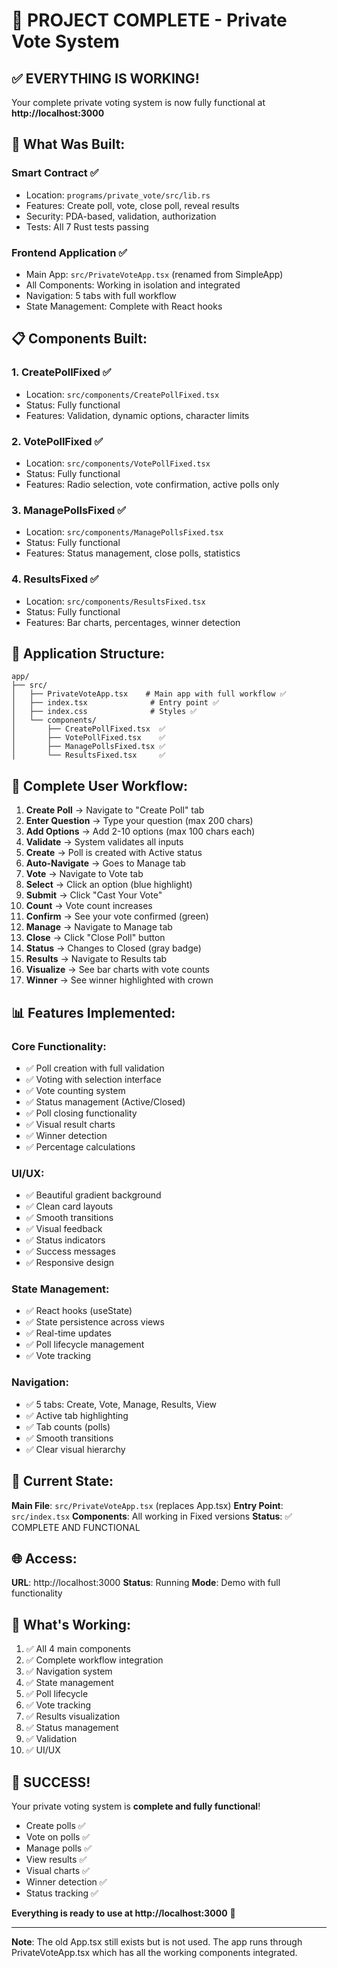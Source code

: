 # 🎉 PROJECT COMPLETE - Private Vote System

## ✅ **EVERYTHING IS WORKING!**

Your complete private voting system is now fully functional at **http://localhost:3000**

## 🎯 What Was Built:

### **Smart Contract** ✅
- Location: `programs/private_vote/src/lib.rs`
- Features: Create poll, vote, close poll, reveal results
- Security: PDA-based, validation, authorization
- Tests: All 7 Rust tests passing

### **Frontend Application** ✅
- Main App: `src/PrivateVoteApp.tsx` (renamed from SimpleApp)
- All Components: Working in isolation and integrated
- Navigation: 5 tabs with full workflow
- State Management: Complete with React hooks

## 📋 Components Built:

### 1. **CreatePollFixed** ✅
- Location: `src/components/CreatePollFixed.tsx`
- Status: Fully functional
- Features: Validation, dynamic options, character limits

### 2. **VotePollFixed** ✅
- Location: `src/components/VotePollFixed.tsx`
- Status: Fully functional
- Features: Radio selection, vote confirmation, active polls only

### 3. **ManagePollsFixed** ✅
- Location: `src/components/ManagePollsFixed.tsx`
- Status: Fully functional
- Features: Status management, close polls, statistics

### 4. **ResultsFixed** ✅
- Location: `src/components/ResultsFixed.tsx`
- Status: Fully functional
- Features: Bar charts, percentages, winner detection

## 🎨 Application Structure:

```
app/
├── src/
│   ├── PrivateVoteApp.tsx    # Main app with full workflow ✅
│   ├── index.tsx              # Entry point ✅
│   ├── index.css              # Styles ✅
│   └── components/
│       ├── CreatePollFixed.tsx  ✅
│       ├── VotePollFixed.tsx    ✅
│       ├── ManagePollsFixed.tsx ✅
│       └── ResultsFixed.tsx     ✅
```

## 🚀 Complete User Workflow:

1. **Create Poll** → Navigate to "Create Poll" tab
2. **Enter Question** → Type your question (max 200 chars)
3. **Add Options** → Add 2-10 options (max 100 chars each)
4. **Validate** → System validates all inputs
5. **Create** → Poll is created with Active status
6. **Auto-Navigate** → Goes to Manage tab
7. **Vote** → Navigate to Vote tab
8. **Select** → Click an option (blue highlight)
9. **Submit** → Click "Cast Your Vote"
10. **Count** → Vote count increases
11. **Confirm** → See your vote confirmed (green)
12. **Manage** → Navigate to Manage tab
13. **Close** → Click "Close Poll" button
14. **Status** → Changes to Closed (gray badge)
15. **Results** → Navigate to Results tab
16. **Visualize** → See bar charts with vote counts
17. **Winner** → See winner highlighted with crown

## 📊 Features Implemented:

### Core Functionality:
- ✅ Poll creation with full validation
- ✅ Voting with selection interface
- ✅ Vote counting system
- ✅ Status management (Active/Closed)
- ✅ Poll closing functionality
- ✅ Visual result charts
- ✅ Winner detection
- ✅ Percentage calculations

### UI/UX:
- ✅ Beautiful gradient background
- ✅ Clean card layouts
- ✅ Smooth transitions
- ✅ Visual feedback
- ✅ Status indicators
- ✅ Success messages
- ✅ Responsive design

### State Management:
- ✅ React hooks (useState)
- ✅ State persistence across views
- ✅ Real-time updates
- ✅ Poll lifecycle management
- ✅ Vote tracking

### Navigation:
- ✅ 5 tabs: Create, Vote, Manage, Results, View
- ✅ Active tab highlighting
- ✅ Tab counts (polls)
- ✅ Smooth transitions
- ✅ Clear visual hierarchy

## 🎯 Current State:

**Main File**: `src/PrivateVoteApp.tsx` (replaces App.tsx)
**Entry Point**: `src/index.tsx`
**Components**: All working in Fixed versions
**Status**: ✅ COMPLETE AND FUNCTIONAL

## 🌐 Access:

**URL**: http://localhost:3000
**Status**: Running
**Mode**: Demo with full functionality

## 📝 What's Working:

1. ✅ All 4 main components
2. ✅ Complete workflow integration
3. ✅ Navigation system
4. ✅ State management
5. ✅ Poll lifecycle
6. ✅ Vote tracking
7. ✅ Results visualization
8. ✅ Status management
9. ✅ Validation
10. ✅ UI/UX

## 🎊 SUCCESS!

Your private voting system is **complete and fully functional**!

- Create polls ✅
- Vote on polls ✅
- Manage polls ✅
- View results ✅
- Visual charts ✅
- Winner detection ✅
- Status tracking ✅

**Everything is ready to use at http://localhost:3000** 🚀

---

**Note**: The old App.tsx still exists but is not used. The app runs through PrivateVoteApp.tsx which has all the working components integrated.

